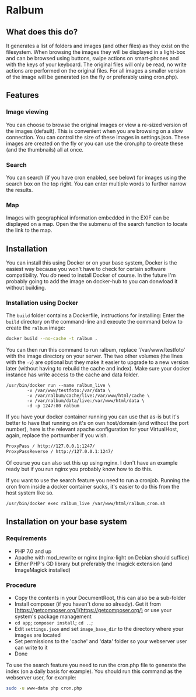 Ralbum
===================

## What does this do?
It generates a list of folders and images (and other files) as they exist on the filesystem.
When browsing the images they will be displayed in a light-box and can be browsed using buttons, 
swipe actions on smart-phones and with the keys of your keyboard. The original files will only be
read, no write actions are performed on the original files. For all images a smaller version of the 
image will be generated (on the fly or preferably using cron.php).

## Features

### Image viewing
You can choose to browse the original images or view a re-sized version of the images (default). 
This is convenient when you are browsing on a slow connection. 
You can control the size of these images in settings.json. 
These images are created on the fly or you can use the cron.php to create these (and the thumbnails) all at once.

### Search
You can search (if you have cron enabled, see below) for images using the search box on the top right. You can enter multiple words to further
narrow the results.

### Map
Images with geographical information embedded in the EXIF can be displayed on a map. Open the the submenu of the search function to locate the link to the map.

## Installation

You can install this using Docker or on your base system, Docker is the easiest way because you won't have to check for certain software compatibility. You _do_ need to install Docker of course. In the future I'm probably going to add the image on docker-hub to you can donwload it without building.

### Installation using Docker
The `build` folder contains a Dockerfile, instructions for installing:
Enter the `build` directory on the command-line and execute the command below to create the `ralbum` image:

```bash
docker build --no-cache -t ralbum .
```

You can then run this command to run ralbum, replace '/var/www/testfoto' with the image directory on your server. The two other volumes (the lines with the `-v`) are optional but they make it easier to upgrade to a new version later (without having to rebuild the cache and index). Make sure your docker instance has write access to the cache and data folder.

```
/usr/bin/docker run --name ralbum_live \
        -v /var/www/testfoto:/var/data \
        -v /var/ralbum/cache/live:/var/www/html/cache \
        -v /var/ralbum/data/live:/var/www/html/data \
        -d -p 1247:80 ralbum
```

If you have your docker container running you can use that as-is but it's better to have that running on it's on own host/domain (and without the port number), here is the relevant apache configuration for your VirtualHost, again, replace the portnumber if you wish.

```bash
ProxyPass / http://127.0.0.1:1247/
ProxyPassReverse / http://127.0.0.1:1247/
```

Of course you can also set this up using nginx. I don't have an example ready but if you run nginx you probably know how to do this.

If you want to use the search feature you need to run a cronjob. Running the cron from inside a docker container sucks, it's easier to do this from the host system like so.

```bash
/usr/bin/docker exec ralbum_live /var/www/html/ralbum_cron.sh
```


## Installation on your base system

### Requirements
* PHP 7.0 and up
* Apache with mod_rewrite or nginx (nginx-light on Debian should suffice)
* Either PHP's GD library but preferably the Imagick extension (and ImageMagick installed)

### Procedure
* Copy the contents in your DocumentRoot, this can also be a sub-folder
* Install composer (if you haven't done so already). Get it from [https://getcomposer.org/](https://getcomposer.org/) or use your system's package management
* `cd app`; `composer install`; `cd ..`;
* Edit `settings.json` and set `image_base_dir` to the directory where your images are located
* Set permissions to the 'cache' and 'data' folder so your webserver user can write to it
* Done

To use the search feature you need to run the cron.php file to generate the index (on a daily basis for example). You should run this command
as the webserver user, for example:
```bash
sudo -u www-data php cron.php
```

